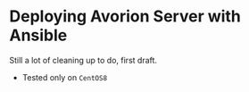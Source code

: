# Deploying Avorion Server with Ansible
Still a lot of cleaning up to do, first draft.
* Tested only on `CentOS8`